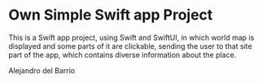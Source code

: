 # Own Simple Swift app Project

This is a Swift app project, using Swift and SwiftUI, in which world map is displayed and some parts of it are clickable, sending the user to that site part of the app, which contains diverse information about the place.

Alejandro del Barrio
